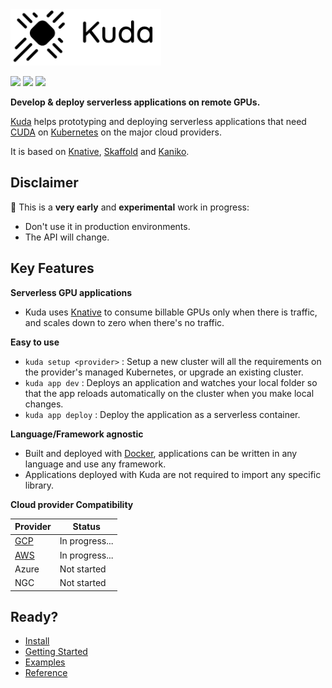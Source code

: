 <img src="docs/images/logo.png" width="241" height="90"/>

[![](https://circleci.com/gh/cyrildiagne/kuda/tree/master.svg?style=shield&circle-token=b14f5838ae2acabe21a8255070507f7e36ba510b)](https://circleci.com/gh/cyrildiagne/kuda)
[![](https://goreportcard.com/badge/github.com/cyrildiagne/kuda?v1)](https://goreportcard.com/report/github.com/cyrildiagne/kuda)
[![](https://img.shields.io/github/v/release/cyrildiagne/kuda?include_prereleases)](https://github.com/cyrildiagne/kuda/releases)

**Develop & deploy serverless applications on remote GPUs.**

[Kuda](https://kuda.dev) helps prototyping and deploying serverless applications that need [CUDA](https://developer.nvidia.com/cuda-zone) on [Kubernetes](http://kubernetes.io) on the major cloud providers.

It is based on [Knative](https://knative.dev), [Skaffold](https://skaffold.dev) and [Kaniko](https://github.com/GoogleContainerTools/kaniko).

## Disclaimer

🧪 This is a **very early** and **experimental** work in progress:

- Don't use it in production environments.
- The API will change.

## Key Features

**Serverless GPU applications**

- Kuda uses [Knative](https://knative.dev) to consume billable GPUs only when there is traffic, and scales down to zero when there's no traffic.

**Easy to use**

- `kuda setup <provider>` : Setup a new cluster will all the requirements on the provider's managed Kubernetes, or upgrade an existing cluster.
- `kuda app dev` : Deploys an application and watches your local folder so that the app reloads automatically on the cluster when you make local changes.
- `kuda app deploy` : Deploy the application as a serverless container.

**Language/Framework agnostic**

- Built and deployed with [Docker](https://docker.io), applications can be written in any language and use any framework.
- Applications deployed with Kuda are not required to import any specific library.

**Cloud provider Compatibility**

| Provider             | Status         |
| -------------------- | -------------- |
| [GCP](providers/gcp) | In progress... |
| [AWS](providers/aws) | In progress... |
| Azure                | Not started    |
| NGC                  | Not started    |

## Ready?

- [Install](https://docs.kuda.dev/kuda/install)
- [Getting Started](https://docs.kuda.dev/kuda/getting_started)
- [Examples](https://github.com/cyrildiagne/kuda-apps)
- [Reference](https://docs.kuda.dev/kuda/cli)
